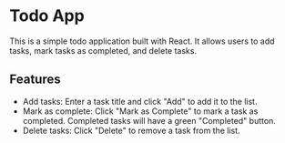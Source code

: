 
# Todo App

This is a simple todo application built with React. It allows users to add tasks, mark tasks as completed, and delete tasks.

## Features

- Add tasks: Enter a task title and click "Add" to add it to the list.
- Mark as complete: Click "Mark as Complete" to mark a task as completed. Completed tasks will have a green "Completed" button.
- Delete tasks: Click "Delete" to remove a task from the list.
